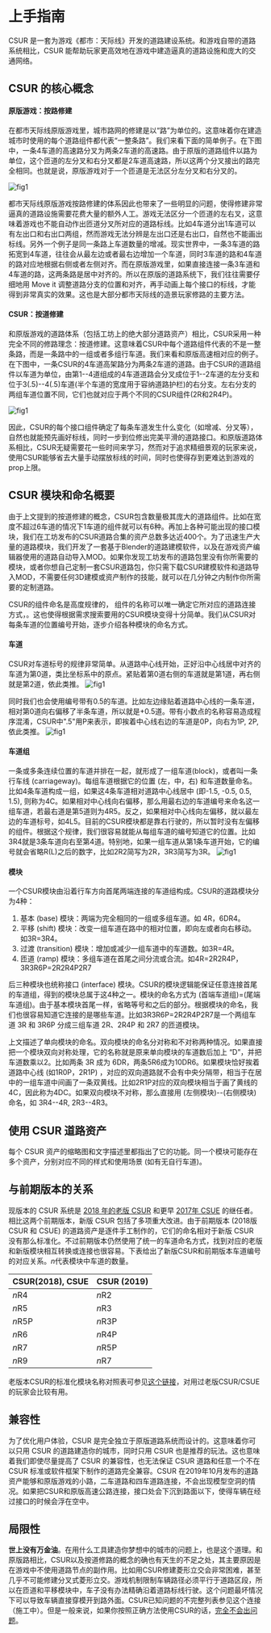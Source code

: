 


# 上手指南 
CSUR 是一套为游戏《都市：天际线》开发的道路建设系统。和游戏自带的道路系统相比，CSUR 能帮助玩家更高效地在游戏中建造逼真的道路设施和庞大的交通网络。


## CSUR 的核心概念

#### 原版游戏：按路修建
在都市天际线原版游戏里，城市路网的修建是以“路”为单位的。这意味着你在建造城市时使用的每个道路组件都代表“一整条路”。我们来看下面的简单例子。在下图中，一条4车道的高速路分叉为两条2车道的高速路。由于原版的道路组件以路为单位，这个匝道的左分叉和右分叉都是2车道高速路，所以这两个分叉接出的路完全相同。也就是说，原版游戏对于一个匝道是无法区分左分叉和右分叉的。

![fig1](https://i.loli.net/2019/09/23/mqGi2fxdXMKYZEp.jpg)

都市天际线原版游戏按路修建的体系因此也带来了一些明显的问题，使得修建非常逼真的道路设施需要花费大量的额外人工。游戏无法区分一个匝道的左右叉，这意味着游戏也不能自动作出匝道分叉所对应的道路标线。比如4车道分出1车道可以有左出口和右出口两组，然而游戏无法分辨是左出口还是右出口，自然也不能画出标线。另外一个例子是同一条路上车道数量的增减。现实世界中，一条3车道的路拓宽到4车道，往往会从最左边或者最右边增加一个车道，同时3车道的路和4车道的路对应地根据右侧或者左侧对齐。而在原版游戏里，如果直接连接一条3车道和4车道的路，这两条路是居中对齐的。所以在原版的道路系统下，我们往往需要仔细地用 Move it 调整道路分支的位置和对齐，再手动画上每个接口的标线，才能得到非常真实的效果。这也是大部分都市天际线的造景玩家修路的主要方法。

#### CSUR：按道修建
和原版游戏的道路体系（包括工坊上的绝大部分道路资产）相比，CSUR采用一种完全不同的修路理念：按道修建。这意味着CSUR中每个道路组件代表的不是一整条路，而是一条路中的一组或者多组行车道。我们来看和原版高速相对应的例子。在下图中，一条CSUR的4车道高架路分为两条2车道的道路。由于CSUR的道路组件以车道为单位，由第1--4道组成的4车道道路会分叉成位于1--2车道的左分支和位于3(.5)--4(.5)车道(半个车道的宽度用于容纳道路护栏)的右分支。左右分支的两组车道位置不同，它们也就对应于两个不同的CSUR组件(2R和2R4P)。

![fig1](https://i.loli.net/2019/09/23/Zc82eyiTzAq7Eo9.jpg)


因此，CSUR的每个接口组件确定了每条车道发生什么变化（如增减、分叉等），自然也就能预先画好标线，同时一步到位修出完美平滑的道路接口。和原版道路体系相比，CSUR无疑需要花一些时间来学习，然而对于追求精细景观的玩家来说，使用CSUR能够省去大量手动摆放标线的时间，同时也使得存到更难达到游戏的prop上限。


## CSUR 模块和命名概要
由于上文提到的按道修建的概念，CSUR包含数量极其庞大的道路组件。比如在宽度不超过6车道的情况下1车道的组件就可以有6种。再加上各种可能出现的接口模块，我们在工坊发布的CSUR道路合集的资产总数多达近400个。为了迅速生产大量的道路模块，我们开发了一套基于Blender的道路建模软件，以及在游戏资产编辑器使用的道路自动导入MOD。如果你发现工坊发布的道路包里没有你所需要的模块，或者你想自己定制一套CSUR道路包，你只需下载CSUR建模软件和道路导入MOD，不需要任何3D建模或资产制作的技能，就可以在几分钟之内制作你所需要的定制道路。



CSUR的组件命名是高度规律的， 组件的名称可以唯一确定它所对应的道路连接方式，。这也使得根据需求搜索要用的CSUR模块变得十分简单。我们从CSUR对每条车道的位置编号开始，逐步介绍各种模块的命名方式。
#### 车道
CSUR对车道标号的规律非常简单。从道路中心线开始，正好沿中心线居中对齐的车道为第0道，类比坐标系中的原点。紧贴着第0道右侧的车道就是第1道，再右侧就是第2道，依此类推。
![fig1](https://i.loli.net/2019/09/23/mwdjRVPKrDnsZzi.png)

同时我们也会使用编号带有0.5的车道。比如左边缘贴着道路中心线的一条车道，相对第0道向右偏移了半条车道，所以就是+0.5道。带有小数点的名称容易造成程序混淆，CSUR中".5"用P来表示，即挨着中心线右边的车道是0P，向右为1P, 2P, 依此类推。
![fig1](https://i.loli.net/2019/09/23/Ksjow7xtdMLrIlU.png)
#### 车道组
一条或多条连续位置的车道并排在一起，就形成了一组车道(block)，或者叫一条行车线 (carriageway)。每组车道根据它的位置 (左，中，右) 和车道数量命名。比如4条车道构成一组，如果这4条车道相对道路中心线居中 (即-1.5, -0.5, 0.5, 1.5), 则称为4C。如果相对中心线向右偏移，那么用最右边的车道编号来命名这一组车道，若最右道是第5道则为4R5。反之，如果相对中心线向左偏移，就以最左边的车道标号，如4L5。目前的CSUR模块都是靠右行驶的，所以暂时没有左偏移的组件。根据这个规律，我们很容易就能从每组车道的编号知道它的位置。比如3R4就是3条车道向右至第4道。特别地，如果一组车道从第1条车道开始，它的编号就会省略R(L)之后的数字，比如2R2简写为2R，3R3简写为3R。
![fig1](https://i.loli.net/2019/09/23/1LnyGpW29fj6ASs.jpg)
#### 模块
一个CSUR模块由沿着行车方向首尾两端连接的车道组构成。CSUR的道路模块分为4种：
1. 基本 (base) 模块：两端为完全相同的一组或多组车道。如 4R，6DR4。
2. 平移 (shift) 模块：改变一组车道在路中的相对位置，即向左或者向右移动。如3R=3R4。
3. 过渡 (transition) 模块：增加或减少一组车道中的车道数。如3R=4R。
4. 匝道 (ramp) 模块：多组车道在首尾之间分流或合流。如4R=2R2R4P，3R3R6P=2R2R4P2R7

后三种模块也统称接口 (interface) 模块。CSUR的模块逻辑能保证任意连接首尾的车道组，得到的模块总属于这4种之一。模块的命名方式为  (首端车道组)=(尾端车道组)。由于基本模块首尾一样，省略等号和之后的部分。根据模块的命名，我们也很容易知道它连接的是哪些车道。比如3R3R6P=2R2R4P2R7是一个两组车道 3R 和 3R6P 分成三组车道 2R、2R4P 和 2R7 的匝道模块。

上文描述了单向模块的命名。双向模块的命名分对称和不对称两种情况。如果直接把一个模块双向对称处理，它的名称就是原来单向模块的车道数后加上 “D”，并把车道数乘以2。比如两条 3R 成为 6DR，两条5R6成为10DR6。如果模块恰好挨着道路中心线 (如1R0P，2R1P) ，对应的双向道路就不会有中央分隔带，相当于在居中的一组车道中间画了一条双黄线。比如2R1P对应的双向模块相当于画了黄线的4C，因此称为4DC。如果双向模块不对称，那么直接用 (左侧模块)--(右侧模块) 命名，如 3R4--4R, 2R3--4R3。

## 使用 CSUR 道路资产
每个 CSUR 资产的缩略图和文字描述里都指出了它的功能。同一个模块可能存在多个资产，分别对应不同的样式和使用场景 (如有无自行车道)。


## 与前期版本的关系
现版本的 CSUR 系统是 [2018 年的老版 CSUR](https://steamcommunity.com/workshop/filedetails/?id=1423096565) 和更早 [2017年 CSUE](https://steamcommunity.com/workshop/filedetails/?id=1206133771) 的继任者。相比这两个前期版本，新版 CSUR 包括了多项重大改进。由于前期版本 (2018版 CSUR 和 CSUE) 的道路资产是逐件手工制作的，它们的命名相对于新版 CSUR 没有那么标准化。不过前期版本仍然使用了统一的车道命名方式，找到对应的老版和新版模块相互转换或连接也很容易。下表给出了新版CSUR和前期版本车道编号的对应关系。*n*代表模块中车道的数量。

| CSUR(2018), CSUE | CSUR (2019) |
|--|--|
| *n*R4 | *n*R2 |
|*n*R5 | *n*R3 |
|*n*R5P | *n*R3P |
|*n*R6 | *n*R4P |
|*n*R7 | *n*R5P |
|*n*R9 | *n*R7 |

老版本CSUR的标准化模块名称对照表可参见[这个链接](compatibility_cn.md)，对用过老版CSUR/CSUE的玩家会比较有用。

## 兼容性
为了优化用户体验，CSUR 是完全独立于原版道路系统而设计的。这意味着你可以只用 CSUR 的道路建造你的城市，同时只用 CSUR 也是推荐的玩法。这也意味着我们即使尽量提高了 CSUR 的兼容性，也无法保证 CSUR 道路和任意一个不在 CSUR 标准或软件框架下制作的道路完全兼容。CSUR 在2019年10月发布的道路资产能够和原版游戏的小路，二车道路和四车道路连接，不会出现模型空洞的情况。如果把CSUR和原版高速公路连接，接口处会下沉到路面以下，使得车辆在经过接口的时候会浮在空中。

## 局限性
**世上没有万金油**。在用什么工具建造你梦想中的城市的问题上，也是这个道理。和原版路相比，CSUR以及按道修路的概念的确也有天生的不足之处，其主要原因是在游戏中不使用道路节点的副作用。比如用CSUR修建菱形立交会非常困难，甚至几乎不可能修建分叉式菱形立交。游戏机制限制车辆路径必须平行于道路区段，所以在匝道和平移模块中，车子没有办法精确沿着道路标线行驶。这个问题最坏情况下可以导致车辆直接穿模开到路外面。CSUR已知问题的不完整列表参见这个连接（施工中）。但是一般来说，如果你按照正确方法使用CSUR的话，[完全不会出问题](https://www.youtube.com/watch?v=jVHcUVIwJW4&t=435s)。


